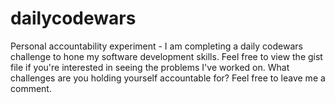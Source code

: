# dailycodewars

Personal accountability experiment - I am completing a daily codewars challenge to hone my software development skills.
Feel free to view the gist file if you're interested in seeing the problems I've worked on. 
What challenges are you holding yourself accountable for? Feel free to leave me a comment. 
